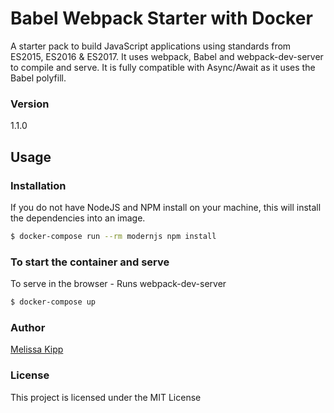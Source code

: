 # Babel Webpack Starter with Docker

A starter pack to build JavaScript applications using standards from ES2015, ES2016 & ES2017. It uses webpack, Babel and webpack-dev-server to compile and serve. It is fully compatible with Async/Await as it uses the Babel polyfill.

### Version
1.1.0

## Usage

### Installation

If you do not have NodeJS and NPM install on your machine, this will install the dependencies into an image.

```sh
$ docker-compose run --rm modernjs npm install
```

### To start the container and serve
To serve in the browser  - Runs webpack-dev-server

```sh
$ docker-compose up
```

<!-- ### Build
Compile and build

```sh
$ npm run build
```

## More Info -->

### Author

[Melissa Kipp](https://melissajkipp.com)

### License

This project is licensed under the MIT License